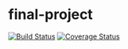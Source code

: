 # final-project

[![Build Status](https://travis-ci.org/matthew-gould/final-project.svg)](https://travis-ci.org/matthew-gould/final-project)
[![Coverage Status](https://coveralls.io/repos/matthew-gould/final-project/badge.svg)](https://coveralls.io/r/matthew-gould/final-project)